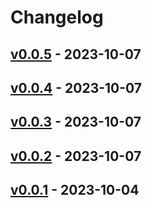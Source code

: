 # Changelog

## [v0.0.5](https://github.com/orangekame3/cobra-template/compare/v0.0.4...v0.0.5) - 2023-10-07

## [v0.0.4](https://github.com/orangekame3/cobra-template/compare/v0.0.3...v0.0.4) - 2023-10-07

## [v0.0.3](https://github.com/orangekame3/cobra-template/compare/v0.0.2...v0.0.3) - 2023-10-07

## [v0.0.2](https://github.com/orangekame3/cobra-template/compare/v0.0.1...v0.0.2) - 2023-10-07

## [v0.0.1](https://github.com/orangekame3/cobra-template/commits/v0.0.1) - 2023-10-04
